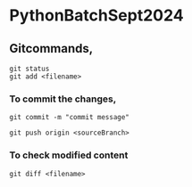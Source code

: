 # PythonBatchSept2024


## Gitcommands,

    git status
    git add <filename>

### To commit the changes,

    git commit -m "commit message"

    git push origin <sourceBranch>

### To check modified content

    git diff <filename>